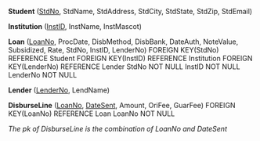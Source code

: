 **Student** (<u>StdNo</u>, StdName, StdAddress, StdCity, StdState, StdZip, StdEmail)

**Institution** (<u>InstID</u>, InstName, InstMascot)

**Loan** (<u>LoanNo</u>, ProcDate, DisbMethod, DisbBank, DateAuth, NoteValue, Subsidized, Rate, StdNo, InstID, LenderNo)
FOREIGN KEY(StdNo) REFERENCE Student
FOREIGN KEY(InstID) REFERENCE Institution
FOREIGN KEY(LenderNo) REFERENCE Lender
StdNo NOT NULL
InstID NOT NULL
LenderNo NOT NULL

**Lender** (<u>LenderNo</u>, LendName)

**DisburseLine** (<u>LoanNo</u>, <u>DateSent</u>, Amount, OriFee, GuarFee)
FOREIGN KEY(LoanNo) REFERENCE Loan
LoanNo NOT NULL

*The pk of DisburseLine is the combination of LoanNo and DateSent*